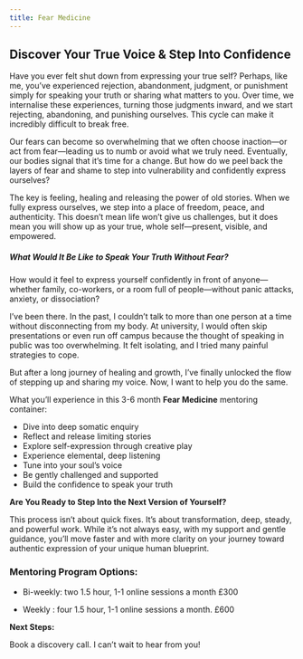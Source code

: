 ```yaml
---
title: Fear Medicine
---
```


## Discover Your True Voice & Step Into Confidence

Have you ever felt shut down from expressing your true self? Perhaps, like me, you’ve experienced rejection, abandonment, judgment, or punishment simply for speaking your truth or sharing what matters to you. Over time, we internalise these experiences, turning those judgments inward, and we start rejecting, abandoning, and punishing ourselves. This cycle can make it incredibly difficult to break free.

Our fears can become so overwhelming that we often choose inaction—or act from fear—leading us to numb or avoid what we truly need. Eventually, our bodies signal that it’s time for a change. But how do we peel back the layers of fear and shame to step into vulnerability and confidently express ourselves?

The key is feeling, healing and releasing the power of old stories. When we fully express ourselves, we step into a place of freedom, peace, and authenticity. This doesn’t mean life won’t give us  challenges, but it does mean you will show up as your true, whole self—present, visible, and empowered.

##### What Would It Be Like to Speak Your Truth Without Fear?

How would it feel to express yourself confidently in front of anyone—whether family, co-workers, or a room full of people—without panic attacks, anxiety, or dissociation?

I’ve been there. In the past, I couldn’t talk to more than one person at a time without disconnecting from my body. At university, I would often skip presentations or even run off campus because the thought of speaking in public was too overwhelming. It felt isolating, and I tried many painful strategies to cope.

But after a long journey of healing and growth, I’ve finally unlocked the flow of stepping up and sharing my voice. Now, I want to help you do the same.

What you’ll experience in this 3-6 month **Fear Medicine** mentoring container:

* Dive into deep somatic enquiry
* Reflect and release limiting stories
* Explore self-expression through creative play
* Experience elemental, deep listening
* Tune into your soul’s voice
* Be gently challenged and supported
* Build the confidence to speak your truth

**Are You Ready to Step Into the Next Version of Yourself?**

This process isn’t about quick fixes. It’s about transformation, deep, steady, and powerful work. While it’s not always easy, with my support and gentle guidance, you’ll move faster and with more clarity on your journey toward authentic expression of your unique human blueprint.

### Mentoring Program Options:

* Bi-weekly: two 1.5 hour, 1-1 online sessions a month £300

<!---->

* Weekly : four 1.5 hour, 1-1 online sessions a month.  £600

**Next Steps:**

Book a discovery call. I can’t wait to hear from you!
